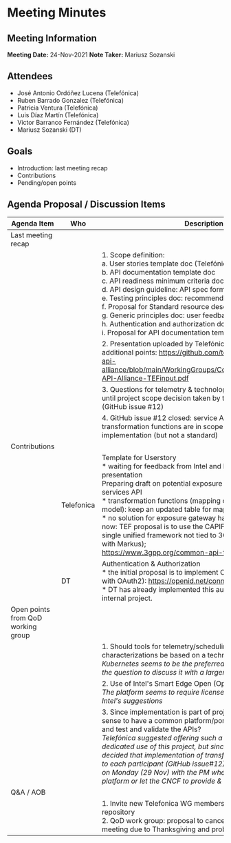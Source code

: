 # Meeting Minutes
## Meeting Information
**Meeting Date:** 24-Nov-2021 
**Note Taker:** Mariusz Sozanski 

## Attendees
- José Antonio Ordóñez Lucena (Telefónica)
- Ruben Barrado Gonzalez (Telefónica)
- Patricia Ventura (Telefónica)
- Luis Díaz Martín (Telefónica)
- Victor Barranco Fernández (Telefónica)
- Mariusz Sozanski (DT)

## Goals
- Introduction: last meeting recap
- Contributions
- Pending/open points

## Agenda Proposal / Discussion Items

Agenda Item | Who | Description
---- | ---- | ----
Last meeting recap |  &nbsp; |&nbsp; 
|  &nbsp; |  &nbsp; | 1. Scope definition: <br/> a. User stories template doc (Telefónica) <br/> b. API documentation template doc <br/> c. API readiness minimum criteria doc <br/> d. API design guideline: API spec format <br/> e. Testing principles doc: recommended test tools <br/> f. Proposal for Standard resource description (MS) <br/> g. Generic principles doc: user feedback  <br/> h. Authentication and authorization doc (DT) <br/> i. Proposal for API documentation template <br/>
|  &nbsp; |  &nbsp; | 2. Presentation uploaded by Telefónica to address scope & additional points: https://github.com/telekom/telco-global-api-alliance/blob/main/WorkingGroups/Commonalities/Guidelines-API-Alliance-TEFinput.pdf
|  &nbsp; |  &nbsp; | 3. Questions for telemetry & technology related tools parked until project scope decision taken by the steering committee (GitHub issue #12)
|  &nbsp; |  &nbsp; | 4. GitHub issue #12 closed: service APIs are in scope, transformation functions are in scope for a reference/example implementation (but not a standard)
Contributions|  &nbsp; |&nbsp; 
  &nbsp; | Telefonica	| Template for Userstory <br/> * waiting for feedback from Intel and MS on the initial presentation <br/> Preparing draft on potential exposure gateway of Camara services API <br/> * transformation functions (mapping data schemas into model): keep an updated table for mapping <br/> * no solution for exposure gateway has been proposed until now: TEF proposal is to use the CAPIF common framework; a single unified framework not tied to 3GPP (to be discussed with Markus);<br/> https://www.3gpp.org/common-api-framework-capif
&nbsp; | DT	|  Authentication & Authorization <br/> * the initial proposal is to implement OIDC (OpenID Connect with OAuth2):  https://openid.net/connect/ <br/> * DT has already implemented this auth. framework for an internal project.
Open points from QoD working group | &nbsp; | &nbsp; 
&nbsp; | &nbsp; | 1. Should tools for telemetry/scheduling/performance characterizations be based on a technology like Kubernetes? <br/> *Kubernetes seems to be the preferred platform but we park the question to discuss it with a larger quorum*
&nbsp; | &nbsp; | 2. Use of Intel's Smart Edge Open (OpenNESS) platform?  <br/> *The platform seems to require licenses; we would like to hear Intel's suggestions*
 &nbsp; | &nbsp; | 3. Since implementation is part of project scope, would it make sense to have a common platform/portal to publish/discover and test and validate the APIs? <br/> _Telefónica suggested offering such a platform instance for the dedicated use of this project, but since the steering committee decided that implementation of transformation functions is up to each participant (GitHub issue#12), we will double check on Monday (29 Nov) with the PM whether use an own platform or let the CNCF to provide & manage the platform._
Q&A / AOB	| &nbsp; | 
&nbsp; | &nbsp; | 1. Invite new Telefonica WG members to GitHub private repository <br/> 2. QoD work group: proposal to cancel the Friday 26 Nov meeting due to Thanksgiving and probable lack of quorum

